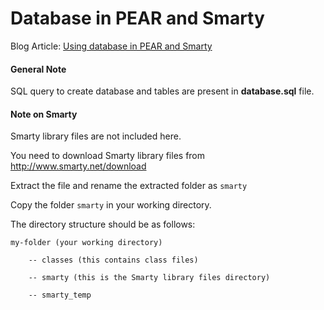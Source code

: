 # Database in PEAR and Smarty

Blog Article: [Using database in PEAR and Smarty](http://blog.chapagain.com.np/using-database-in-pear-and-smarty/)

#### General Note

SQL query to create database and tables are present in **database.sql** file.

#### Note on Smarty

Smarty library files are not included here.

You need to download Smarty library files from http://www.smarty.net/download

Extract the file and rename the extracted folder as `smarty`

Copy the folder `smarty` in your working directory.

The directory structure should be as follows:

	my-folder (your working directory)

		-- classes (this contains class files)

		-- smarty (this is the Smarty library files directory)

		-- smarty_temp


